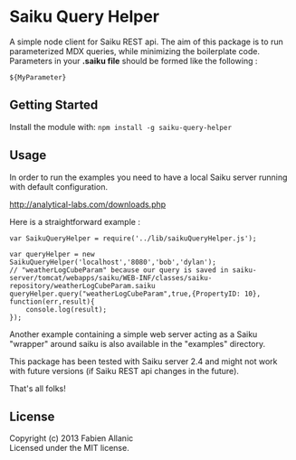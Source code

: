 Saiku Query Helper
==========

A simple node client for Saiku REST api. 
The aim of this package is to run parameterized MDX queries, while minimizing the boilerplate code.
Parameters in your **.saiku file** should be formed like the following :

    ${MyParameter}

## Getting Started
Install the module with: `npm install -g saiku-query-helper`

## Usage
In order to run the examples you need to have a local Saiku server running with default configuration.

http://analytical-labs.com/downloads.php

Here is a straightforward example :

    var SaikuQueryHelper = require('../lib/saikuQueryHelper.js');
    
    var queryHelper = new SaikuQueryHelper('localhost','8080','bob','dylan');
    // "weatherLogCubeParam" because our query is saved in saiku-server/tomcat/webapps/saiku/WEB-INF/classes/saiku-repository/weatherLogCubeParam.saiku
    queryHelper.query("weatherLogCubeParam",true,{PropertyID: 10}, function(err,result){
        console.log(result);
    });


Another example containing a simple web server acting as a Saiku "wrapper" around saiku is also available in the "examples" directory.

This package has been tested with Saiku server 2.4 and might not work with future versions (if Saiku REST api changes in the future).

That's all folks!

## License
Copyright (c) 2013 Fabien Allanic  
Licensed under the MIT license.
